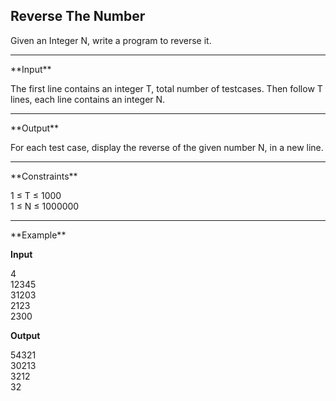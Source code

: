## Reverse The Number

Given an Integer N, write a program to reverse it.
<hr>
**Input**

The first line contains an integer T, total number of testcases. Then follow T lines, each line contains an integer N.
<hr>
**Output**

For each test case, display the reverse of the given number N, in a new line.
<hr>
**Constraints**

1 ≤ T ≤ 1000<br>
1 ≤ N ≤ 1000000<br>
<hr>
**Example**

**Input**

4<br>
12345<br>
31203<br>
2123<br>
2300<br>

**Output**

54321<br>
30213<br>
3212<br>
32<br>
